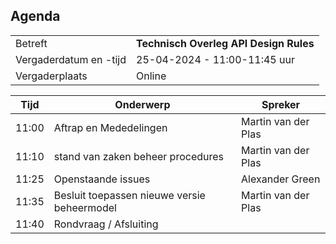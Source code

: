 ## Agenda

|  |   |
|------------------------|-------------------------------------| 
| Betreft  | **Technisch Overleg API Design Rules** |
| Vergaderdatum en -tijd | 25-04-2024 - 11:00-11:45 uur  |
| Vergaderplaats  | Online |


| Tijd | Onderwerp |Spreker|
| --- | --- | --- |
| 11:00 | Aftrap en  Mededelingen  |  Martin van der Plas |
| 11:10 | stand van zaken beheer procedures | Martin van der Plas |
| 11:25 | Openstaande issues| Alexander Green |
| 11:35 | Besluit toepassen nieuwe versie beheermodel | Martin van der Plas |
| 11:40 | Rondvraag / Afsluiting |
